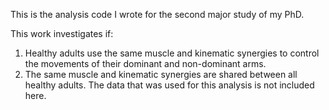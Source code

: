 
This is the analysis code I wrote for the second major study of my PhD.

This work investigates if:
1. Healthy adults use the same muscle and kinematic synergies to control the movements of their dominant and non-dominant arms.
2. The same muscle and kinematic synergies are shared between all healthy adults. 
The data that was used for this analysis is not included here.
